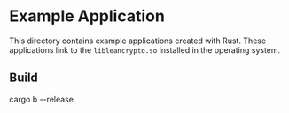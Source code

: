 # Example Application

This directory contains example applications created with Rust. These
applications link to the `libleancrypto.so` installed in the operating system.

## Build

cargo b --release

